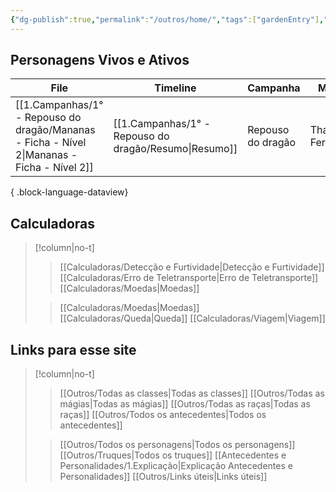 ```yaml
---
{"dg-publish":true,"permalink":"/outros/home/","tags":["gardenEntry"],"created":"2024-07-23T08:29:11.000-03:00"}
---
```



## Personagens Vivos e Ativos
| File                                                                                           | Timeline                                                 | Campanha          | Mestre          | Inicio      |
| ---------------------------------------------------------------------------------------------- | -------------------------------------------------------- | ----------------- | --------------- | ----------- |
| [[1.Campanhas/1° - Repouso do dragão/Mananas - Ficha - Nível 2\|Mananas - Ficha - Nível 2]] | [[1.Campanhas/1° - Repouso do dragão/Resumo\|Resumo]] | Repouso do dragão | Thais Fernandes | 13/Jul/2024 |

{ .block-language-dataview}

## Calculadoras
> [!column|no-t]
>> [[Calculadoras/Detecção e Furtividade\|Detecção e Furtividade]]
>> [[Calculadoras/Erro de Teletransporte\|Erro de Teletransporte]]
>>[[Calculadoras/Moedas\|Moedas]]
>
>> [[Calculadoras/Moedas\|Moedas]]
>> [[Calculadoras/Queda\|Queda]]
>> [[Calculadoras/Viagem\|Viagem]]

## Links para esse site
> [!column|no-t]
>> [[Outros/Todas as classes\|Todas as classes]]
>> [[Outros/Todas as mágias\|Todas as mágias]]
>> [[Outros/Todas as raças\|Todas as raças]]
>> [[Outros/Todos os antecedentes\|Todos os antecedentes]]
>
>> [[Outros/Todos os personagens\|Todos os personagens]]
>> [[Outros/Truques\|Todos os truques]]
>> [[Antecedentes e Personalidades/1.Explicação\|Explicação Antecedentes e Personalidades]]
>> [[Outros/Links úteis\|Links úteis]]